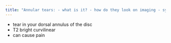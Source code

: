 ```yaml
---
title: "Annular tears: - what is it? - how do they look on imaging - symptom"
---
```

- tear in your dorsal annulus of the disc
- T2 bright curvilinear
- can cause pain

